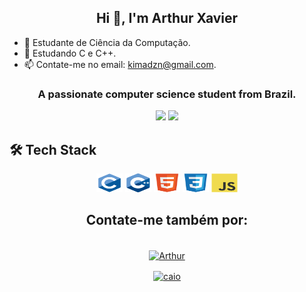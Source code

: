 <h2 align="center">Hi 👋, I'm Arthur Xavier</h2>

- 🥇 Estudante de Ciência da Computação.
- 🌱 Estudando C e C++.
- 📫 Contate-me no email: kimadzn@gmail.com.

<h3 align="center">A passionate computer science student from Brazil.</h3>



<div align="center">
  <img src="https://github-readme-stats.vercel.app/api?hide_title=false&hide_rank=false&show_icons=true&include_all_commits=true&count_private=true&disable_animations=false&theme=default&locale=en&hide_border=false&username=kimadzn" height="150"  />
  <img src="https://github-readme-stats.vercel.app/api/top-langs?locale=en&hide_title=false&layout=compact&card_width=320&langs_count=5&theme=default&hide_border=false&username=kimadzn" height="150"   />
</div>


## 🛠  Tech Stack

<div align="center">
  <img src="https://github.com/devicons/devicon/blob/master/icons/c/c-original.svg"                   height="30" width="42" alt="C logo"  />
  <img src="https://github.com/devicons/devicon/blob/master/icons/cplusplus/cplusplus-original.svg"   height="30" width="42" alt="Cplusplus logo"  />
  <img src="https://github.com/devicons/devicon/blob/master/icons/html5/html5-original.svg"           height="30" width="42" alt="html5 logo"  />
  <img src="https://github.com/devicons/devicon/blob/master/icons/css3/css3-original.svg"             height="30" width="42" alt="css3 logo"  />
  <img src="https://github.com/devicons/devicon/blob/master/icons/javascript/javascript-original.svg" height="30" width="42" alt="javascript logo"  />

</div>

 <h2 align="center">Contate-me também por:</h2>
    <p align="center">
      <br/>
      <a href="https://www.linkedin.com/in/arthur-xavierm/" target="blank"><img align="center"
         src="https://img.shields.io/badge/linkedin-%231DA1F2.svg?style=for-the-badge&logo=linkedin&logoColor=white"
         alt="Arthur" height="30"/></a>
    </p>
  <p align="center">
      <a href="https://www.instagram.com/tutumx/" target="blank"><img align="center"
         src="https://img.shields.io/badge/instagram-%23E4405F.svg?style=for-the-badge&logo=Instagram&logoColor=white"
         alt="caio" height="30"/></a>
      <br>
    </p>
     
     
